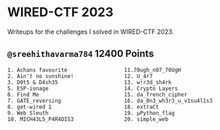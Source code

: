 # WIRED-CTF 2023
Writeups for the challenges I solved in WIRED-CTF 2023.

## `@sreehithavarma784` 12400 Points
```
1. Achans favourite                  11.70ugh_n07_70UgH
2. Ain't no sunshine!                12. U_4r7
3. D0t5 & D4sh35                     13. w!r3d_sh4rk
5. ESP-ionage                        14. Crypto Layers
6. Find Me                           15. da_french_cipher
7. GATE_reversing                    16. da_0n3_wh3r3_u_v1su4l1s3
8. get-wired 1                       18. extraCt
9. Web Sleuth                        19. µPython_flag
10. MICH43L5_P4R4DIS3                20. simple_web
```
